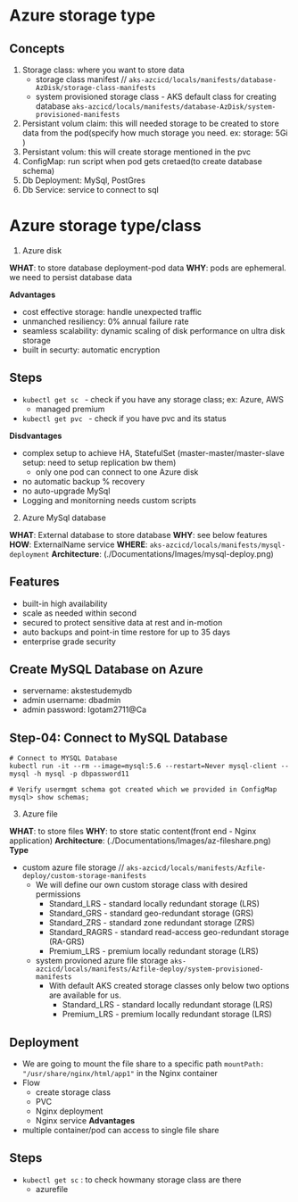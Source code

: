 # Azure storage type 

## Concepts
1. Storage class: where you want to store data
    - storage class manifest // ```aks-azcicd/locals/manifests/database-AzDisk/storage-class-manifests```
    - system provisioned storage class - AKS default class for creating database ```aks-azcicd/locals/manifests/database-AzDisk/system-provisioned-manifests```
2. Persistant volum claim: this will needed storage to be created to store data from the pod(specify how much storage you need. ex: storage: 5Gi )
3. Persistant volum: this will create storage mentioned in the pvc
4. ConfigMap: run script when pod gets cretaed(to create database schema) 
5. Db Deployment: MySql, PostGres
6. Db Service: service to connect to sql

# Azure storage type/class
1. Azure disk

**WHAT**: to store database deployment-pod data 
**WHY**: pods are ephemeral. we need to persist database data

**Advantages**
- cost effective storage: handle unexpected traffic
- unmanched resiliency: 0% annual failure rate
- seamless scalability: dynamic scaling of disk performance on ultra disk storage
- built in securty: automatic encryption  


## Steps
-  ```kubectl get sc ``` - check if you have any storage class; ex: Azure, AWS
    - managed premium  
-  ```kubectl get pvc ``` - check if you have pvc and its status

**Disdvantages**
- complex setup to achieve HA, StatefulSet (master-master/master-slave setup: need to setup replication bw them)
    - only one pod can connect to one Azure disk
- no automatic backup % recovery
- no auto-upgrade MySql
- Logging and monitorning needs custom scripts

2. Azure MySql database

**WHAT**: External database to store database 
**WHY**: see below features
**HOW**: ExternalName service
**WHERE**: ```aks-azcicd/locals/manifests/mysql-deployment```
**Architecture**: (./Documentations/Images/mysql-deploy.png) 

## Features 
- built-in high availability 
- scale as needed within second
- secured to protect sensitive data at rest and in-motion
- auto backups and point-in time restore for up to 35 days
- enterprise grade security 

## Create MySQL Database on Azure
- servername: akstestudemydb
- admin username: dbadmin
- admin password: Igotam2711@Ca

## Step-04: Connect to MySQL Database
```
# Connect to MYSQL Database
kubectl run -it --rm --image=mysql:5.6 --restart=Never mysql-client -- mysql -h mysql -p dbpassword11

# Verify usermgmt schema got created which we provided in ConfigMap
mysql> show schemas;
```


3. Azure file

**WHAT**: to store files
**WHY**: to store static content(front end - Nginx application) 
**Architecture**: (./Documentations/Images/az-fileshare.png) 
**Type**
- custom azure file storage // ```aks-azcicd/locals/manifests/Azfile-deploy/custom-storage-manifests```
    - We will define our own custom storage class with desired permissions 
        - Standard_LRS - standard locally redundant storage (LRS)
        - Standard_GRS - standard geo-redundant storage (GRS)
        - Standard_ZRS - standard zone redundant storage (ZRS)
        - Standard_RAGRS - standard read-access geo-redundant storage (RA-GRS)
        - Premium_LRS - premium locally redundant storage (LRS)
    - system provioned azure file storage ```aks-azcicd/locals/manifests/Azfile-deploy/system-provisioned-manifests```
        - With default AKS created storage classes only below two options are available for us.
            - Standard_LRS - standard locally redundant storage (LRS)
            - Premium_LRS - premium locally redundant storage (LRS)  

## Deployment 
- We are going to mount the file share to a specific path `mountPath: "/usr/share/nginx/html/app1"` in the Nginx container
- Flow
    - create storage class
    - PVC
    - Nginx deployment
    - Nginx service
**Advantages**
- multiple container/pod can access to single file share

## Steps
- ``` kubectl get sc ``` : to check howmany storage class are there
    - azurefile

  

